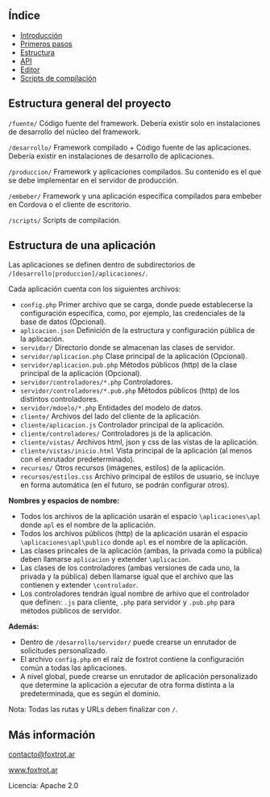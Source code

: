 ## Índice

- [Introducción](../README.md)
- [Primeros pasos](primeros-pasos.md)
- [Estructura](estructura.md)
- [API](api.md)
- [Editor](editor.md)
- [Scripts de compilación](scripts.md)

## Estructura general del proyecto

`/fuente/` Código fuente del framework. Debería existir solo en instalaciones de desarrollo del núcleo del framework.

`/desarrollo/` Framework compilado + Código fuente de las aplicaciones. Debería existir en instalaciones de desarrollo de aplicaciones.

`/produccion/` Framework y aplicaciones compilados. Su contenido es el que se debe implementar en el servidor de producción.

`/embeber/` Framework y una aplicación específica compilados para embeber en Cordova o el cliente de escritorio.

`/scripts/` Scripts de compilación.

## Estructura de una aplicación

Las aplicaciones se definen dentro de subdirectorios de `/[desarrollo|produccion]/aplicaciones/`.

Cada aplicación cuenta con los siguientes archivos:

- `config.php` Primer archivo que se carga, donde puede establecerse la configuración específica, como, por ejemplo, las credenciales de la base de datos (Opcional).
- `aplicacion.json` Definición de la estructura y configuración pública de la aplicación.
- `servidor/` Directorio donde se almacenan las clases de servidor.
- `servidor/aplicacion.php` Clase principal de la aplicación (Opcional).
- `servidor/aplicacion.pub.php` Métodos públicos (http) de la clase principal de la aplicación (Opcional).
- `servidor/controladores/*.php` Controladores.
- `servidor/controladores/*.pub.php` Métodos públicos (http) de los distintos controladores.
- `servidor/mdoelo/*.php` Entidades del modelo de datos.
- `cliente/` Archivos del lado del cliente de la aplicación.
- `cliente/aplicacion.js` Controlador principal de la aplicación.
- `cliente/controladores/` Controladores js de la aplicación.
- `cliente/vistas/` Archivos html, json y css de las vistas de la aplicación.
- `cliente/vistas/inicio.html` Vista principal de la aplicación (al menos con el enrutador predeterminado).
- `recursos/` Otros recursos (imágenes, estilos) de la aplicación.
- `recursos/estilos.css` Archivo principal de estilos de usuario, se incluye en forma automática (en el futuro, se podrán configurar otros).

**Nombres y espacios de nombre:**

- Todos los archivos de la aplicación usarán el espacio `\aplicaciones\apl` donde `apl` es el nombre de la aplicación.
- Todos los archivos públicos (http) de la aplicación usarán el espacio `\aplicaciones\apl\publico` donde `apl` es el nombre de la aplicación.
- Las clases princales de la aplicación (ambas, la privada como la pública) deben llamarse `aplicacion` y extender `\aplicacion`.
- Las clases de los controladores (ambas versiones de cada uno, la privada y la pública) deben llamarse igual que el archivo que las contienen y extender `\controlador`.
- Los controladores tendrán igual nombre de arhivo que el controlador que definen: `.js` para cliente, `.php` para servidor y `.pub.php` para métodos públicos de servidor.

**Además:**

- Dentro de `/desarrollo/servidor/` puede crearse un enrutador de solicitudes personalizado.
- El archivo `config.php` en el raíz de foxtrot contiene la configuración común a todas las aplicaciones.
- A nivel global, puede crearse un enrutador de aplicación personalizado que determine la aplicación a ejecutar de otra forma distinta a la predeterminada, que es según el dominio.

Nota: Todas las rutas y URLs deben finalizar con `/`.

## Más información

contacto@foxtrot.ar

www.foxtrot.ar

Licencia: Apache 2.0
